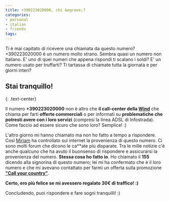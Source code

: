 ```yaml
---
title: +390223020000, chi &egrave;?
categories:
- personal
- italian
- friends
tags:
---
```

Ti è mai capitato di ricevere una chiamata da questo numero? +390223020000 è
un numero molto strano. Sembra quasi un numero non italiano. E' uno di quei
numeri che appena rispondi ti scalano i soldi? E' un numero usato per
truffarti? Ti tartassa di chiamate tutta la giornata e per giorni interi?

## **Stai tranquillo!**
{: .text-center}

Il numero **+390223020000** non è altro che **il call-center della
[Wind](http://www.wind.it)** che chiama per farti **offerte commerciali** o
per informati su **problematiche che potresti avere con i loro servizi**
(compresi  la linea ADSL di Infostrada). Come faccio ad essere sicuro che sono
loro? Semplice! :)

L'altro giorno mi hanno chiamato ma non ho fatto a tempo a rispondere. Così
[Miriam](http://solomiri.blogspot.com/) ha controllato sul internet la
provenienza di questo numero. Ci sono molti forum che dicono le ca**ate più
disparate. Tra le mille notizie c'è anche qualcuno che ha avuto il buonsenso
di rispondere e assicurarsi la provenienza del numero. **Stessa cosa ho fatto
io**. Ho chiamato il **155** dicendo alla signorina di questo numero; lei mi
ha confermato che è il loro numero e che mi avevano contattato per farmi un
offerta sulla promozione [**"Call your
country"**](http://www.wind.it/it/opzioni/scheda69.phtml).

**Certo, ero più felice se mi avessero regalato 30€ di traffico! :)**

Concludendo, puoi rispondere e fare sogni tranquilli! :)
